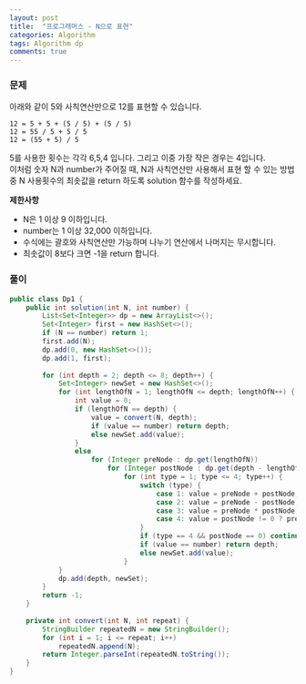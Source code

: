 ```yaml
---
layout: post
title:  "프로그래머스 - N으로 표현"
categories: Algorithm
tags: Algorithm dp
comments: true
---
```


### 문제

아래와 같이 5와 사칙연산만으로 12를 표현할 수 있습니다.

```
12 = 5 + 5 + (5 / 5) + (5 / 5)
12 = 55 / 5 + 5 / 5
12 = (55 + 5) / 5
```

5를 사용한 횟수는 각각 6,5,4 입니다. 그리고 이중 가장 작은 경우는 4입니다.  
이처럼 숫자 N과 number가 주어질 때, N과 사칙연산만 사용해서 표현 할 수 있는 방법 중 N 사용횟수의 최솟값을 return 하도록 solution 함수를 작성하세요.

<div class="br"/>

**제한사항**
- N은 1 이상 9 이하입니다.
- number는 1 이상 32,000 이하입니다.
- 수식에는 괄호와 사칙연산만 가능하며 나누기 연산에서 나머지는 무시합니다.
- 최솟값이 8보다 크면 -1을 return 합니다.

<div class="br"/>

### 풀이

```java
public class Dp1 {
    public int solution(int N, int number) {
        List<Set<Integer>> dp = new ArrayList<>();
        Set<Integer> first = new HashSet<>();
        if (N == number) return 1;
        first.add(N);
        dp.add(0, new HashSet<>());
        dp.add(1, first);
    
        for (int depth = 2; depth <= 8; depth++) {
            Set<Integer> newSet = new HashSet<>();
            for (int lengthOfN = 1; lengthOfN <= depth; lengthOfN++) {
                int value = 0;
                if (lengthOfN == depth) {
                    value = convert(N, depth);
                    if (value == number) return depth;
                    else newSet.add(value);
                }
                else
                    for (Integer preNode : dp.get(lengthOfN))
                        for (Integer postNode : dp.get(depth - lengthOfN))
                            for (int type = 1; type <= 4; type++) {
                                switch (type) {
                                    case 1: value = preNode + postNode; break;
                                    case 2: value = preNode - postNode; break;
                                    case 3: value = preNode * postNode; break;
                                    case 4: value = postNode != 0 ? preNode / postNode : -1; break;
                                }
                                if (type == 4 && postNode == 0) continue;
                                if (value == number) return depth;
                                else newSet.add(value);
                            }
            }
            dp.add(depth, newSet);
        }
        return -1;
    }
    
    private int convert(int N, int repeat) {
        StringBuilder repeatedN = new StringBuilder();
        for (int i = 1; i <= repeat; i++)
            repeatedN.append(N);
        return Integer.parseInt(repeatedN.toString());
    }
}
```
